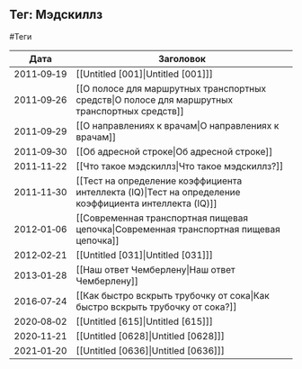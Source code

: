 ## Тег: Мэдскиллз
#Теги

| Дата | Заголовок |
| --- | --- |
| 2011&#8209;09&#8209;19 | [[Untitled [001]\|Untitled [001]]] |
| 2011&#8209;09&#8209;26 | [[О полосе для маршрутных транспортных средств\|О полосе для маршрутных транспортных средств]] |
| 2011&#8209;09&#8209;29 | [[О направлениях к врачам\|О направлениях к врачам]] |
| 2011&#8209;09&#8209;30 | [[Об адресной строке\|Об адресной строке]] |
| 2011&#8209;11&#8209;22 | [[Что такое мэдскиллз\|Что такое мэдскиллз?]] |
| 2011&#8209;11&#8209;30 | [[Тест на определение коэффициента интеллекта (IQ)\|Тест на определение коэффициента интеллекта (IQ)]] |
| 2012&#8209;01&#8209;06 | [[Современная транспортная пищевая цепочка\|Современная транспортная пищевая цепочка]] |
| 2012&#8209;02&#8209;21 | [[Untitled [031]\|Untitled [031]]] |
| 2013&#8209;01&#8209;28 | [[Наш ответ Чемберлену\|Наш ответ Чемберлену]] |
| 2016&#8209;07&#8209;24 | [[Как быстро вскрыть трубочку от сока\|Как быстро вскрыть трубочку от сока?]] |
| 2020&#8209;08&#8209;02 | [[Untitled [615]\|Untitled [615]]] |
| 2020&#8209;11&#8209;21 | [[Untitled [0628]\|Untitled [0628]]] |
| 2021&#8209;01&#8209;20 | [[Untitled [0636]\|Untitled [0636]]] |
